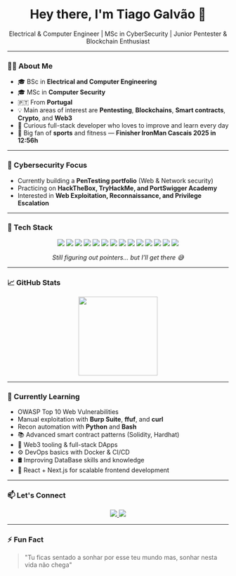 <h1 align="center">Hey there, I'm Tiago Galvão 👋</h1>
<p align="center">Electrical & Computer Engineer | MSc in CyberSecurity | Junior Pentester & Blockchain Enthusiast</p>

---

### 👨‍💻 About Me

- 🎓 BSc in **Electrical and Computer Engineering**
- 🎓 MSc in **Computer Security**
- 🇵🇹 From **Portugal**
- 💡 Main areas of interest are **Pentesting**, **Blockchains**, **Smart contracts**, **Crypto**, and **Web3**
- 🧠 Curious full-stack developer who loves to improve and learn every day
- 💪 Big fan of **sports** and fitness — **Finisher IronMan Cascais 2025 in 12:56h**

---

### 🧠 Cybersecurity Focus
- Currently building a **PenTesting portfolio** (Web & Network security)  
- Practicing on **HackTheBox, TryHackMe, and PortSwigger Academy**  
- Interested in **Web Exploitation, Reconnaissance, and Privilege Escalation**

---

### 🚀 Tech Stack

<div align="center">
  <img src="https://img.shields.io/badge/Python-3776AB?style=for-the-badge&logo=python&logoColor=white"/>
  <img src="https://img.shields.io/badge/JavaScript-F7DF1E?style=for-the-badge&logo=javascript&logoColor=black"/>
  <img src="https://img.shields.io/badge/Docker-2496ED?style=for-the-badge&logo=docker&logoColor=white"/>
  <img src="https://img.shields.io/badge/React-61DAFB?style=for-the-badge&logo=react&logoColor=black"/>
  <img src="https://img.shields.io/badge/Web3.js-F16822?style=for-the-badge&logo=web3.js&logoColor=white"/>
  <img src="https://img.shields.io/badge/Solidity-363636?style=for-the-badge&logo=solidity&logoColor=white"/>
  <img src="https://img.shields.io/badge/C-A8B9CC?style=for-the-badge&logo=c&logoColor=black"/>
  <img src="https://img.shields.io/badge/C++-00599C?style=for-the-badge&logo=c%2B%2B&logoColor=white"/>
  <img src="https://img.shields.io/badge/Kali_Linux-557C94?style=for-the-badge&logo=kalilinux&logoColor=white"/>
  <img src="https://img.shields.io/badge/Burp_Suite-FF6C37?style=for-the-badge&logo=burpsuite&logoColor=white"/>
  <img src="https://img.shields.io/badge/Nmap-4682B4?style=for-the-badge&logo=nmap&logoColor=white"/>
  <img src="https://img.shields.io/badge/Metasploit-003366?style=for-the-badge&logo=metasploit&logoColor=white"/>
  <img src="https://img.shields.io/badge/TryHackMe-212C42?style=for-the-badge&logo=tryhackme&logoColor=white"/>
  <img src="https://img.shields.io/badge/Hack_The_Box-9FEF00?style=for-the-badge&logo=hackthebox&logoColor=black"/>
</div>

<p align="center"><i>Still figuring out pointers... but I’ll get there 😅</i></p>

---

### 📈 GitHub Stats

<div align="center">
  <img height="180em" src="https://github-readme-stats.vercel.app/api/top-langs/?username=tiagogalvao7&layout=compact&theme=radical&cache_busting=true" />
</div>

---

### 🌱 Currently Learning

- OWASP Top 10 Web Vulnerabilities  
- Manual exploitation with **Burp Suite**, **ffuf**, and **curl**
- Recon automation with **Python** and **Bash**
- 📚 Advanced smart contract patterns (Solidity, Hardhat)
- 🧱 Web3 tooling & full-stack DApps
- ⚙️ DevOps basics with Docker & CI/CD
- 🛢 Improving DataBase skills and knowledge
- 🧠 React + Next.js for scalable frontend development

---

### 📫 Let's Connect

<p align="center">
  <a href="https://www.linkedin.com/in/tiagogalvao7" target="_blank">
    <img src="https://img.shields.io/badge/LinkedIn-blue?style=for-the-badge&logo=linkedin&logoColor=white" />
  </a>
  <a href="mailto:tgalvao46@gmail.com">
    <img src="https://img.shields.io/badge/Email-D14836?style=for-the-badge&logo=gmail&logoColor=white" />
  </a>
</p>

---

### ⚡ Fun Fact

> "Tu ficas sentado a sonhar por esse teu mundo mas, sonhar nesta vida não chega"

